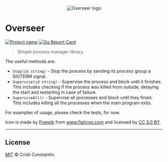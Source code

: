 <div align="center">
  <br/>
  <img src="https://raw.githubusercontent.com/ShinyTrinkets/overseer/master/logo.png" alt="Overseer logo">
  <br/>
</div>

# Overseer

[![Project name][project-img]][project-url]
[![Go Report Card][goreport-img]][goreport-url]

> Simple process manager library.

The useful methods are:

* `Stop(id string)` - Stop the process by sending its process group a SIGTERM signal.
* `Supervise(id string)` - Supervise the process and block until it finishes. This includes checking if the process was killed from outside, delaying the start and restarting in case of failure.
* `SuperviseAll()` - Supervise all processes and block until they finish. This includes killing all the processes when the main program exits.

For examples of usage, please check the tests, for now.


Icon is made by <a href="http://www.freepik.com" title="Freepik">Freepik</a> from <a href="https://www.flaticon.com/" title="Flaticon">www.flaticon.com</a> and licensed by <a href="http://creativecommons.org/licenses/by/3.0/" title="Creative Commons BY 3.0" target="_blank">CC 3.0 BY</a>.

-----

## License

[MIT](LICENSE) © Cristi Constantin.

[project-img]: https://badgen.net/badge/⚙️/Trinkets/4B0082
[project-url]: https://github.com/ShinyTrinkets
[goreport-img]: https://goreportcard.com/badge/github.com/ShinyTrinkets/overseer
[goreport-url]: https://goreportcard.com/report/github.com/ShinyTrinkets/overseer
